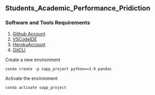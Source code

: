 ## Students_Academic_Performance_Pridiction

### Software and Tools Requirements

1. [Github Account](https://github.com)
2. [VSCodeIDE](https://code.visualstudio.com/)
3. [HerokuAccount](https://heroku.com)
4. [GitCLI](https://git-scm.com/book/en/v2/Getting-Started-The-Command-Line)


Create a new environment

```
conda create -p sapp_project python==3.9 pandas

```
Activate the environment

```
conda activate sapp_project

```




